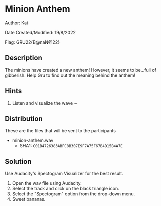 # Minion Anthem

Author: Kai

Date Created/Modified: 19/8/2022

Flag: GRU22{B@naN@22}

## Description
The minions have created a new anthem! However, it seems to be...full of gibberish. Help Gru to find out the meaning behind the anthem!

## Hints
1. Listen and visualize the wave ~

## Distribution
These are the files that will be sent to the participants
- minion-anthem.wav
    - SHA1: `C01B4726383ABFC8B307E9F7A75F67B4D15B4A7E`

## Solution
Use Audacity's Spectogram Visualizer for the best result. 
1. Open the wav file using Audacity.
2. Select the track and click on the black triangle icon.
3. Select the "Spectogram" option from the drop-down menu.
4. Sweet bananas.